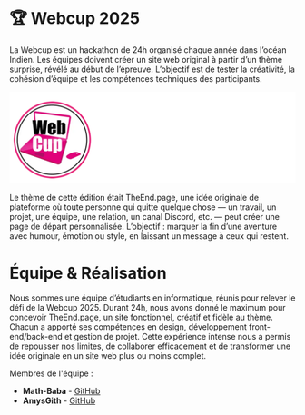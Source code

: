 # 🏆 Webcup 2025
La Webcup est un hackathon de 24h organisé chaque année dans l’océan Indien. Les équipes doivent créer un site web original à partir d’un thème surprise, révélé au début de l’épreuve. L’objectif est de tester la créativité, la cohésion d’équipe et les compétences techniques des participants.
<p align="center">
  <img src="assets/images/logo_webcup.webp" />
</p>
Le thème de cette édition était TheEnd.page, une idée originale de plateforme où toute personne qui quitte quelque chose — un travail, un projet, une équipe, une relation, un canal Discord, etc. — peut créer une page de départ personnalisée.
L’objectif : marquer la fin d’une aventure avec humour, émotion ou style, en laissant un message à ceux qui restent.

# Équipe & Réalisation
Nous sommes une équipe d’étudiants en informatique, réunis pour relever le défi de la Webcup 2025. Durant 24h, nous avons donné le maximum pour concevoir TheEnd.page, un site fonctionnel, créatif et fidèle au thème.
Chacun a apporté ses compétences en design, développement front-end/back-end et gestion de projet. Cette expérience intense nous a permis de repousser nos limites, de collaborer efficacement et de transformer une idée originale en un site web plus ou moins complet.

Membres de l'équipe : 
- **Math-Baba** - [GitHub](https://github.com/Math-Baba)
- **AmysGith** - [GitHub](https://github.com/AmysGith)
